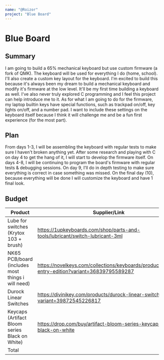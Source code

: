 ```yaml
---
name: "@Roizor"
project: "Blue Board"
---
```


# Blue Board

## Summary

  I am going to build a 65% mechanical keyboard but use custom firmware (a fork of QMK). The keyboard will be used for everything I do (home, school). 
  I'll also create a custom key layout for the keyboard.
  I'm excited to build this because it's always been my dream to build a mechanical keyboard and modify it's firmware at the low level. It'll be my first time building a keyboard as well.
  I've also never truly explored C programming and I feel this project can help introduce me to it. As for what I am going to do for the firmware, my laptop builtin keys have special functions, such as trackpad on/off, key lights on/off, and a number pad. I want to include these settings on the keyboard itself because I think it will challenge me and be a fun first experience (for the most part). 

## Plan

From days 1-3, I will be assembling the keyboard with regular tests to make sure I haven't broken anything yet.
After some research and playing with C on day 4 to get the hang of it, I will start to develop the firmware itself.
On days 4-8, I will be continuing to program the board's firmware with regular tests & debugging sessions.
On day 9, I'll do in depth testing to make sure everything is correct in case something was missed.
On the final day (10), because everything will be done I will customize the keyboard and have 1 final look. 

## Budget

| Product         | Supplier/Link                         | Cost   |
| --------------- | ------------------------------------- | ------ |
| Lube for switches (Krytox 103 + brush)  | https://1upkeyboards.com/shop/parts-and-tools/lubricant/switch-lubricant-3ml | $11.00  |
| NK65 PCB/board (includes most things i will need) | https://novelkeys.com/collections/keyboards/products/nk65-entry-edition?variant=36839795589287  | $95.00 |
| Durock Linear Switches| https://divinikey.com/products/durock-linear-switches?variant=39872545226817 | $38.88|
| Keycaps (Artifact Bloom series Black on White) | https://drop.com/buy/artifact-bloom-series-keycap-set-black-on-white| $35.00|
| Total           |                                       | $179.88 |
